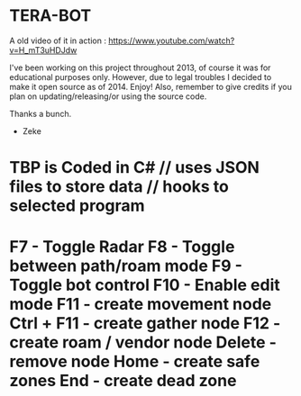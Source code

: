 TERA-BOT
========
A old video of it in action : https://www.youtube.com/watch?v=H_mT3uHDJdw

I've been working on this project throughout 2013, of course it was for educational purposes only. However, due to legal troubles I decided to make it open source as of 2014. Enjoy! Also, remember to give credits if you plan on updating/releasing/or using the source code. 

Thanks a bunch.
-	Zeke

TBP is Coded in C# // uses JSON files to store data // hooks to selected program
========
F7 - Toggle Radar
F8 - Toggle between path/roam mode
F9 - Toggle bot control
F10 - Enable edit mode
F11 - create movement node
Ctrl + F11 - create gather node
F12 - create roam / vendor node
Delete - remove node
Home - create safe zones
End - create dead zone
========